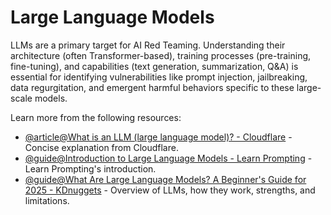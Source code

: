 # Large Language Models

LLMs are a primary target for AI Red Teaming. Understanding their architecture (often Transformer-based), training processes (pre-training, fine-tuning), and capabilities (text generation, summarization, Q&A) is essential for identifying vulnerabilities like prompt injection, jailbreaking, data regurgitation, and emergent harmful behaviors specific to these large-scale models.

Learn more from the following resources:

- [@article@What is an LLM (large language model)? - Cloudflare](https://www.cloudflare.com/learning/ai/what-is-large-language-model/) - Concise explanation from Cloudflare.
- [@guide@Introduction to Large Language Models - Learn Prompting](https://learnprompting.org/docs/intro_to_llms) - Learn Prompting's introduction.
- [@guide@What Are Large Language Models? A Beginner's Guide for 2025 - KDnuggets](https://www.kdnuggets.com/large-language-models-beginners-guide-2025) - Overview of LLMs, how they work, strengths, and limitations.
